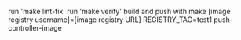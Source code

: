 run 'make lint-fix'
run 'make verify'
build and push with make [image registry username]=[image registry URL] REGISTRY_TAG=test1 push-controller-image 